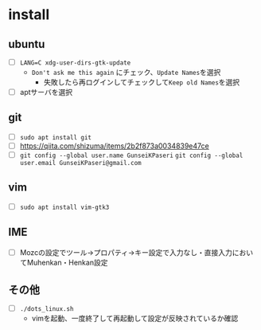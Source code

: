 # install

## ubuntu

- [ ] `LANG=C xdg-user-dirs-gtk-update`
  - `Don't ask me this again` にチェック、`Update Names`を選択
    - 失敗したら再ログインしてチェックして`Keep old Names`を選択
- [ ] aptサーバを選択

## git
- [ ] `sudo apt install git`
- [ ] https://qiita.com/shizuma/items/2b2f873a0034839e47ce
- [ ] `git config --global user.name GunseiKPaseri` `git config --global user.email GunseiKPaseri@gmail.com`

## vim

- [ ] `sudo apt install vim-gtk3`

## IME

- [ ] Mozcの設定でツール→プロパティ→キー設定で入力なし・直接入力においてMuhenkan・Henkan設定

## その他
- [ ] `./dots_linux.sh`
  - vimを起動、一度終了して再起動して設定が反映されているか確認

